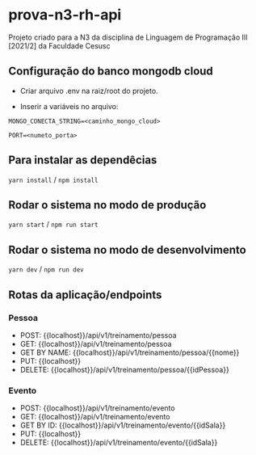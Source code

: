 # prova-n3-rh-api

Projeto criado para a N3 da disciplina de Linguagem de Programação III [2021/2] da Faculdade Cesusc


## Configuração do banco mongodb cloud

- Criar arquivo .env na raiz/root do projeto.

- Inserir a variáveis no arquivo:

`MONGO_CONECTA_STRING=<caminho_mongo_cloud>`

`PORT=<numeto_porta>`

## Para instalar as dependêcias

`yarn install` / `npm install`


## Rodar o sistema no modo de produção

`yarn start` / `npm run start`


## Rodar o sistema no modo de desenvolvimento

`yarn dev` / `npm run dev`


## Rotas da aplicação/endpoints

### Pessoa
- POST: {{localhost}}/api/v1/treinamento/pessoa
- GET: {{localhost}}/api/v1/treinamento/pessoa
- GET BY NAME: {{localhost}}/api/v1/treinamento/pessoa/{{nome}}
- PUT: {{localhost}}
- DELETE: {{localhost}}/api/v1/treinamento/pessoa/{{idPessoa}}

### Evento
- POST: {{localhost}}/api/v1/treinamento/evento
- GET: {{localhost}}/api/v1/treinamento/evento
- GET BY ID: {{localhost}}/api/v1/treinamento/evento/{{idSala}}
- PUT: {{localhost}}
- DELETE: {{localhost}}/api/v1/treinamento/evento/{{idSala}}